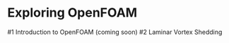 Exploring OpenFOAM
==================

#1 Introduction to OpenFOAM (coming soon)
#2 Laminar Vortex Shedding
